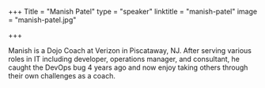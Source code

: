 +++
Title = "Manish Patel"
type = "speaker"
linktitle = "manish-patel"
image = "manish-patel.jpg"

+++

Manish is a Dojo Coach at Verizon in Piscataway, NJ. After serving various roles in IT including developer, operations manager, and consultant, he caught the DevOps bug 4 years ago and now enjoy taking others through their own challenges as a coach.
